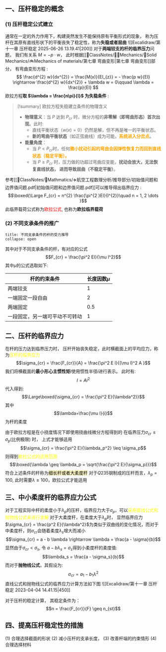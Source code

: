 ## 一、压杆稳定的概念
### (1) 压杆稳定公式建立 
通常在一定的外力作用下，构建突然发生不能保持原有平衡形式的现象， 称为压杆在其原有直线形状下的平衡丧失了稳定性，称为**失稳或者屈曲** 
![[Excalidraw/第十一章 压杆稳定 2025-06-26 13.19.41|200]]
对于**两端铰支的杆的临界压力**问题， 我们有关系 $M = - p \cdot  w$， 此时根据[[📘ClassNotes/👨‍🔧Mechanics/🕋Solid Mechanics/🚲Mechanics of materials/第七章 弯曲变形|第七章 弯曲变形]]部分， 有弯曲变形方程 : 
$$ \frac{d^{2} w}{dx^{2}} = \frac{M(x)}{EI_{z}} = - \frac{p w}{EI}  \rightarrow  \frac{d^{2} w}{dx^{2}}  + \lambda w  = 0\qquad  \lambda =  \frac{p}{EI}  $$
欧拉方程**取 $\lambda = \frac{n\pi}{l}$ 为失稳条件** : 
> [!summary] 欧拉方程失稳建立条件的物理含义 
> - **物理意义**：当 $P$ 达到 $P_{cr}$ 时，微分方程的**非零解（即弯曲形态）首次出现**。此时: 
>     - 直线平衡状态（$w(x)=0$）仍然是解，但不再是唯一的平衡状态。
>     - **新的弯曲平衡状态**（如正弦曲线）成为可能，<b><mark style="background: transparent; color: orange">系统进入分岔点</mark></b>。
> - **能量角度**：
>     - 当 $P < P_{cr}$时，任何<b><mark style="background: transparent; color: orange">微小扰动引起的弯曲会因弹性恢复力而回到直线状态（稳定平衡）。</mark></b>
>     - 当 $P \geq P_{cr}$ 时，压力做的功超过弯曲应变能，**扰动会放大，无法恢复直线状态， 进而导致屈曲（不稳定平衡）**。
> 

参考[[📘ClassNotes/📐Mathmatics/✈️航空工程数理分析/推导部分/初始值问题和边界值问题.pdf|初始值问题和边界值问题.pdf]]可以推导得出临界应力 : 
$$\boxed{\Large F_{cr} = n^{2} \frac{\pi^{2 }EI}{l^{2}}\quad n = 1, 2 \dots }$$
此临界载荷公式称为<mark style="background: transparent; color: red">欧拉公式</mark>, 也称为**欧拉临界载荷** 

### (2) 不同支承条件的推广  
`````ad-todo
title: 不同支承条件的杆的受力推导 
collapse: open
`````
其中对于不同支承条件的杆，有对应的公式 
$$F_{cr} = \frac{\pi^2 EI}{\mu l^2}$$
其中$\mu$的公式选取如下: 

| 杆的约束条件                   | 长度因数$\mu$ |
| ------------------------------ | ------------- |
| 两端铰支                       | 1             |
| 一端固定一段自由               | 2             |
| 两端固定                       | 0.5           |
| 一段固定，另一端可平动不可转动 | 1             | 

## 二、压杆的临界应力
在杆的压力达到临界压力时， 压杆开始丧失稳定，此时横截面上的平均应力，称为<mark style="background: transparent; color: yellow">压杆的临界应力</mark> 
$$\sigma_{cr} = \frac{F_{cr}}{A} = \frac{\pi^2 E I}{(\mu l)^2 A }$$
我们将横截面的**最小形心主惯性矩**$I$使用惯性半径$i$进行表示。 此时有: 
$$I = Ai^2$$
代入得到: 
$$\Large\boxed{\sigma_{cr} = \frac{\pi^2 E}{\lambda^2}}$$
其中
$$\lambda=\frac{\mu l}{i}$$
为杆的柔度

由于欧拉方程是在小挠度情况下即使用挠曲线微分方程得到的
在临界压力$\sigma_{cr} \leq \sigma_p$(比例极限) 时， 上式才能够适用
$$\sigma_{cr} = \frac{\pi^2 E}{\lambda_p^2} \leq \sigma_p$$
则得到<mark style="background: transparent; color: yellow">欧拉公式的适用范围</mark>
$$\boxed{\lambda \geq \lambda_p = \sqrt{\frac{\pi^2 E}{\sigma_p}}}$$
符合上述条件的杆称为<mark style="background: #FFF3A3A6;">细长杆或者大柔度杆</mark>
对于$Q235$钢制成的压杆而言，$\lambda_p = 100$, 此时需要$\lambda \geq 100$，欧拉公式才能适用

## 三、中小柔度杆的临界应力公式
对于工程实际中杆的柔度小于$\lambda_p$的压杆，临界应力大于$\sigma_p$，可以<mark style="background: transparent; color: yellow">采用直线公式和抛物线公式来进行求解</mark>
对于大柔度杆，在柔度大于$\lambda_p$时， 显然临界应力$\sigma_{cr}  = \frac{p^2 E}{\lambda^2}$为类似于双曲线的变化情况，而对于中柔度杆，则$\sigma_{cr}$会随着柔度$\lambda_s$增大而减小
$$\sigma_{cr} = a - b \lambda \rightarrow \lambda = \frac{a - \sigma}{b}$$
显然由于$\sigma_{cr} < \sigma_s$, 令 $a-b\lambda_s = \sigma_s$得到小柔度杆的柔度值:
$$\lambda_s = \frac{a - \sigma_s}{b}$$
而对于**抛物线公式**，其假设为: 
$$\sigma_{cr} = a_1 - b_1\lambda^2$$
直线公式和抛物线公式的临界应力计算方法如下图
![[Excalidraw/第十一章 压杆稳定 2023-04-04 14.41.15|450]]

对于压杆的稳定计算， 其稳定条件为：
$$n = \frac{F_{cr}}{F} \geq n_{st}$$
## 四、提高压杆稳定性的措施
(1) 合理选择截面的形状
(2) 减小压杆的支承长度，
(3) 改善杆端的约束情形
(4) 合理选择材料
